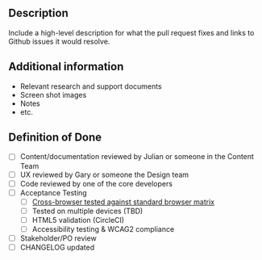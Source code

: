 <!--

# Title Line Template: [Brief statement describing what this pull request fixes.]

Use the title line as the title of your pull request, then delete these comment lines.

-->

## Description

Include a high-level description for what the pull request fixes and links to Github issues it would resolve.

## Additional information

* Relevant research and support documents
* Screen shot images
* Notes
* etc.

## Definition of Done

- [ ] Content/documentation reviewed by Julian or someone in the Content Team
- [ ] UX reviewed by Gary or someone the Design team
- [ ] Code reviewed by one of the core developers
- [ ] Acceptance Testing
  - [ ] [Cross-browser tested against standard browser matrix](https://docs.google.com/spreadsheets/d/1B8pGWSiFbWhurnDISvD2MKnI0IF_T8tU2sl1naZCw1E/edit#gid=1030964576)
  - [ ] Tested on multiple devices (TBD)
  - [ ] HTML5 validation (CircleCI)
  - [ ] Accessibility testing & WCAG2 compliance
- [ ] Stakeholder/PO review
- [ ] CHANGELOG updated
